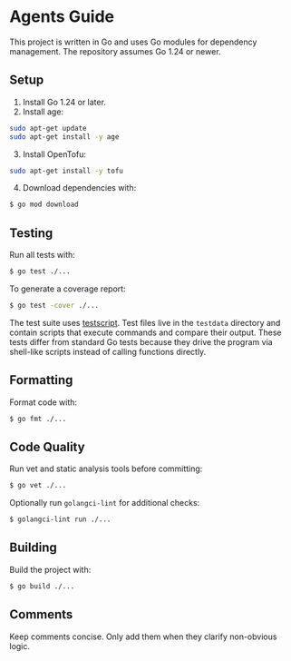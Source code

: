 # Agents Guide

This project is written in Go and uses Go modules for dependency management. The repository assumes Go 1.24 or newer.

## Setup

1. Install Go 1.24 or later.
2. Install age:

```sh
sudo apt-get update
sudo apt-get install -y age
```

3. Install OpenTofu:

```sh
sudo apt-get install -y tofu
```

4. Download dependencies with:

```sh
$ go mod download
```

## Testing

Run all tests with:

```sh
$ go test ./...
```

To generate a coverage report:

```sh
$ go test -cover ./...
```

The test suite uses [testscript](https://pkg.go.dev/github.com/rogpeppe/go-internal/testscript). Test files live in the `testdata` directory and contain scripts that execute commands and compare their output. These tests differ from standard Go tests because they drive the program via shell-like scripts instead of calling functions directly.

## Formatting

Format code with:

```sh
$ go fmt ./...
```

## Code Quality

Run vet and static analysis tools before committing:

```sh
$ go vet ./...
```

Optionally run `golangci-lint` for additional checks:

```sh
$ golangci-lint run ./...
```

## Building

Build the project with:

```sh
$ go build ./...
```

## Comments

Keep comments concise. Only add them when they clarify non-obvious logic.
